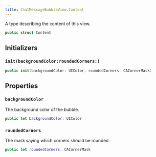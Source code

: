```yaml
---
title: ChatMessageBubbleView.Content
---
```


A type describing the content of this view.

``` swift
public struct Content 
```

## Initializers

### `init(backgroundColor:roundedCorners:)`

``` swift
public init(backgroundColor: UIColor, roundedCorners: CACornerMask) 
```

## Properties

### `backgroundColor`

The background color of the bubble.

``` swift
public let backgroundColor: UIColor
```

### `roundedCorners`

The mask saying which corners should be rounded.

``` swift
public let roundedCorners: CACornerMask
```
